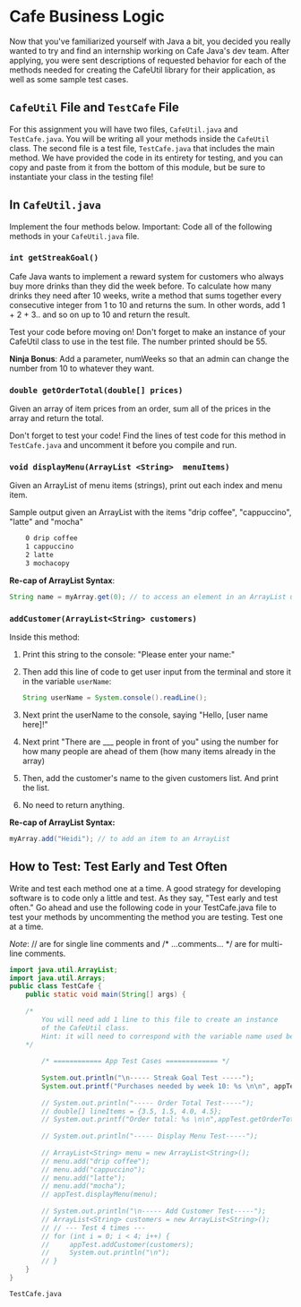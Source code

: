 # Cafe Business Logic

Now that you've familiarized yourself with Java a bit, you decided you really wanted to try and find an internship working on Cafe Java's dev team. After applying, you were sent descriptions of requested behavior for each of the methods needed for creating the CafeUtil library for their application, as well as some sample test cases.


## `CafeUtil` File and `TestCafe` File

For this assignment you will have two files, `CafeUtil.java` and `TestCafe.java`. You will be writing all your methods inside the `CafeUtil` class. The second file is a test file, `TestCafe.java` that includes the main method. We have provided the code in its entirety for testing, and you can copy and paste from it from the bottom of this module, but be sure to instantiate your class in the testing file!


## In `CafeUtil.java`

Implement the four methods below. Important: Code all of the following methods in your `CafeUtil.java` file.

### **`int getStreakGoal()`**

Cafe Java wants to implement a reward system for customers who always buy more drinks than they did the week before. To calculate how many drinks they need after 10 weeks, write a method that sums together every consecutive integer from 1 to 10 and returns the sum. In other words, add 1 + 2 + 3.. and so on up to 10 and return the result.

Test your code before moving on! Don't forget to make an instance of your CafeUtil class to use in the test file. The number printed should be 55.

**Ninja Bonus**: Add a parameter, numWeeks so that an admin can change the number from 10 to whatever they want.


### **`double getOrderTotal(double[] prices)`**

Given an array of item prices from an order, sum all of the prices in the array and return the total.

Don't forget to test your code! Find the lines of test code for this method in `TestCafe.java` and uncomment it before you compile and run.


### **`void displayMenu(ArrayList <String>  menuItems)`**

Given an ArrayList of menu items (strings), print out each index and menu item.

Sample output given an ArrayList with the items "drip coffee", "cappuccino", "latte" and "mocha"

```bash
    0 drip coffee
    1 cappuccino
    2 latte
    3 mochacopy
```

**Re-cap of ArrayList Syntax**:
```java
String name = myArray.get(0); // to access an element in an ArrayList using an index
```


### **`addCustomer(ArrayList<String> customers)`**

Inside this method:

1. Print this string to the console: "Please enter your name:"
2. Then add this line of code to get user input from the terminal and store it in the variable `userName`:

    ```java
    String userName = System.console().readLine();
    ```

3. Next print the userName to the console, saying "Hello, [user name here]!"
4. Next print "There are ___ people in front of you" using the number for how many people are ahead of them (how many items already in the array)
5. Then, add the customer's name to the given customers list. And print the list.
6. No need to return anything.


**Re-cap of ArrayList Syntax:**
```java
myArray.add("Heidi"); // to add an item to an ArrayList
```



## How to Test: Test Early and Test Often

Write and test each method one at a time. A good strategy for developing software is to code only a little and test. As they say, "Test early and test often." Go ahead and use the following code in your TestCafe.java file to test your methods by uncommenting the method you are testing. Test one at a time.

*Note*: // are for single line comments and /* ...comments... */ are for multi-line comments.

```java
import java.util.ArrayList;
import java.util.Arrays;
public class TestCafe {
    public static void main(String[] args) {
        
    /* 
        You will need add 1 line to this file to create an instance 
        of the CafeUtil class. 
        Hint: it will need to correspond with the variable name used below..
    */
    	
        /* ============ App Test Cases ============= */
    
        System.out.println("\n----- Streak Goal Test -----");
        System.out.printf("Purchases needed by week 10: %s \n\n", appTest.getStreakGoal());
    
        // System.out.println("----- Order Total Test-----");
        // double[] lineItems = {3.5, 1.5, 4.0, 4.5};
        // System.out.printf("Order total: %s \n\n",appTest.getOrderTotal(lineItems));
        
        // System.out.println("----- Display Menu Test-----");
        
        // ArrayList<String> menu = new ArrayList<String>();
        // menu.add("drip coffee");
        // menu.add("cappuccino");
        // menu.add("latte");
        // menu.add("mocha");
        // appTest.displayMenu(menu);
    
        // System.out.println("\n----- Add Customer Test-----");
        // ArrayList<String> customers = new ArrayList<String>();
        // // --- Test 4 times ---
        // for (int i = 0; i < 4; i++) {
        //     appTest.addCustomer(customers);
        //     System.out.println("\n");
        // }
    }
}
```
`TestCafe.java`


